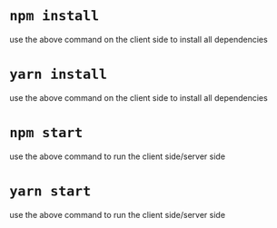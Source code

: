 # `npm install`

use the above command on the client side to install all dependencies

# `yarn install`

use the above command on the client side to install all dependencies

# `npm start`

use the above command to run the client side/server side

# `yarn start`

use the above command to run the client side/server side

